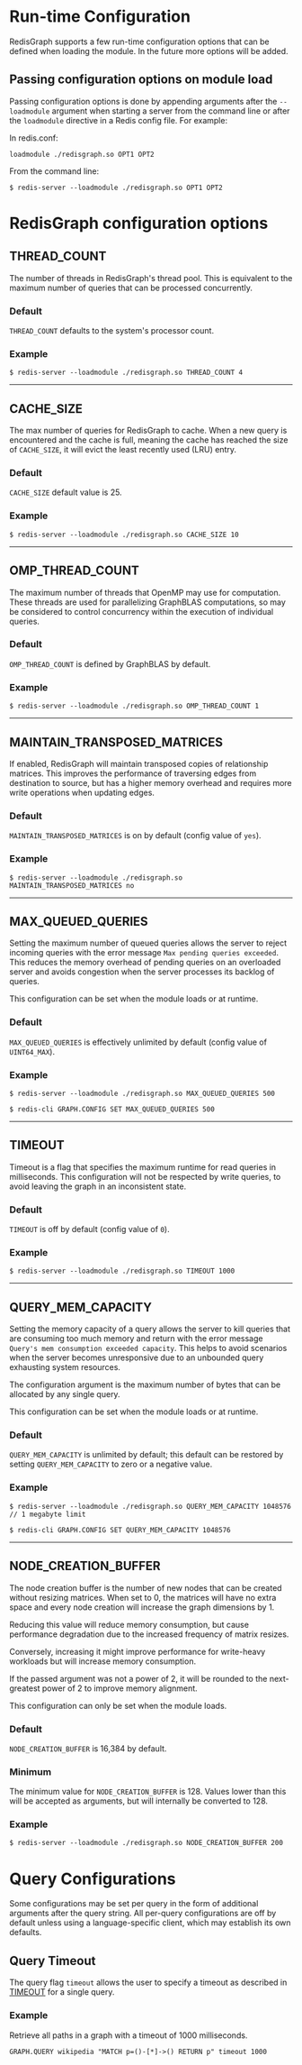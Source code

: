 # Run-time Configuration

RedisGraph supports a few run-time configuration options that can be defined when loading the module. In the future more options will be added.

## Passing configuration options on module load

Passing configuration options is done by appending arguments after the `--loadmodule` argument when starting a server from the command line or after the `loadmodule` directive in a Redis config file. For example:

In redis.conf:

```
loadmodule ./redisgraph.so OPT1 OPT2
```

From the command line:

```
$ redis-server --loadmodule ./redisgraph.so OPT1 OPT2
```

# RedisGraph configuration options

## THREAD_COUNT

The number of threads in RedisGraph's thread pool. This is equivalent to the maximum number of queries that can be processed concurrently.

### Default

`THREAD_COUNT` defaults to the system's processor count.

### Example

```
$ redis-server --loadmodule ./redisgraph.so THREAD_COUNT 4
```

---

## CACHE_SIZE

The max number of queries for RedisGraph to cache. When a new query is encountered and the cache is full, meaning the cache has reached the size of `CACHE_SIZE`, it will evict the least recently used (LRU) entry.

### Default

`CACHE_SIZE` default value is 25.

### Example

```
$ redis-server --loadmodule ./redisgraph.so CACHE_SIZE 10
```

---

## OMP_THREAD_COUNT

The maximum number of threads that OpenMP may use for computation. These threads are used for parallelizing GraphBLAS computations, so may be considered to control concurrency within the execution of individual queries.

### Default

`OMP_THREAD_COUNT` is defined by GraphBLAS by default.

### Example

```
$ redis-server --loadmodule ./redisgraph.so OMP_THREAD_COUNT 1
```

---

## MAINTAIN_TRANSPOSED_MATRICES

If enabled, RedisGraph will maintain transposed copies of relationship matrices. This improves the performance of traversing edges from destination to source, but has a higher memory overhead and requires more write operations when updating edges.

### Default

`MAINTAIN_TRANSPOSED_MATRICES` is on by default (config value of `yes`).

### Example

```
$ redis-server --loadmodule ./redisgraph.so MAINTAIN_TRANSPOSED_MATRICES no
```

---

## MAX_QUEUED_QUERIES

Setting the maximum number of queued queries allows the server to reject incoming queries with the error message `Max pending queries exceeded`. This reduces the memory overhead of pending queries on an overloaded server and avoids congestion when the server processes its backlog of queries.

This configuration can be set when the module loads or at runtime.

### Default

`MAX_QUEUED_QUERIES` is effectively unlimited by default (config value of `UINT64_MAX`).

### Example

```
$ redis-server --loadmodule ./redisgraph.so MAX_QUEUED_QUERIES 500

$ redis-cli GRAPH.CONFIG SET MAX_QUEUED_QUERIES 500
```

---

## TIMEOUT

Timeout is a flag that specifies the maximum runtime for read queries in milliseconds. This configuration will not be respected by write queries, to avoid leaving the graph in an inconsistent state.

### Default

`TIMEOUT` is off by default (config value of `0`).

### Example

```
$ redis-server --loadmodule ./redisgraph.so TIMEOUT 1000
```

---

## QUERY_MEM_CAPACITY

Setting the memory capacity of a query allows the server to kill queries that are consuming too much memory and return with the error message `Query's mem consumption exceeded capacity`. This helps to avoid scenarios when the server becomes unresponsive due to an unbounded query exhausting system resources.

The configuration argument is the maximum number of bytes that can be allocated by any single query.

This configuration can be set when the module loads or at runtime.

### Default

`QUERY_MEM_CAPACITY` is unlimited by default; this default can be restored by setting `QUERY_MEM_CAPACITY` to zero or a negative value.

### Example

```
$ redis-server --loadmodule ./redisgraph.so QUERY_MEM_CAPACITY 1048576 // 1 megabyte limit

$ redis-cli GRAPH.CONFIG SET QUERY_MEM_CAPACITY 1048576
```

---

## NODE_CREATION_BUFFER

The node creation buffer is the number of new nodes that can be created without resizing matrices. When set to 0, the matrices will have no extra space and every node creation will increase the graph dimensions by 1.

Reducing this value will reduce memory consumption, but cause performance degradation due to the increased frequency of matrix resizes.

Conversely, increasing it might improve performance for write-heavy workloads but will increase memory consumption.

If the passed argument was not a power of 2, it will be rounded to the next-greatest power of 2 to improve memory alignment.

This configuration can only be set when the module loads.

### Default

`NODE_CREATION_BUFFER` is 16,384 by default.

### Minimum

The minimum value for `NODE_CREATION_BUFFER` is 128. Values lower than this will be accepted as arguments, but will internally be converted to 128.

### Example

```
$ redis-server --loadmodule ./redisgraph.so NODE_CREATION_BUFFER 200
```

# Query Configurations

Some configurations may be set per query in the form of additional arguments after the query string. All per-query configurations are off by default unless using a language-specific client, which may establish its own defaults.

## Query Timeout

The query flag `timeout` allows the user to specify a timeout as described in [TIMEOUT](#TIMEOUT) for a single query.

### Example

Retrieve all paths in a graph with a timeout of 1000 milliseconds.

```
GRAPH.QUERY wikipedia "MATCH p=()-[*]->() RETURN p" timeout 1000
```
